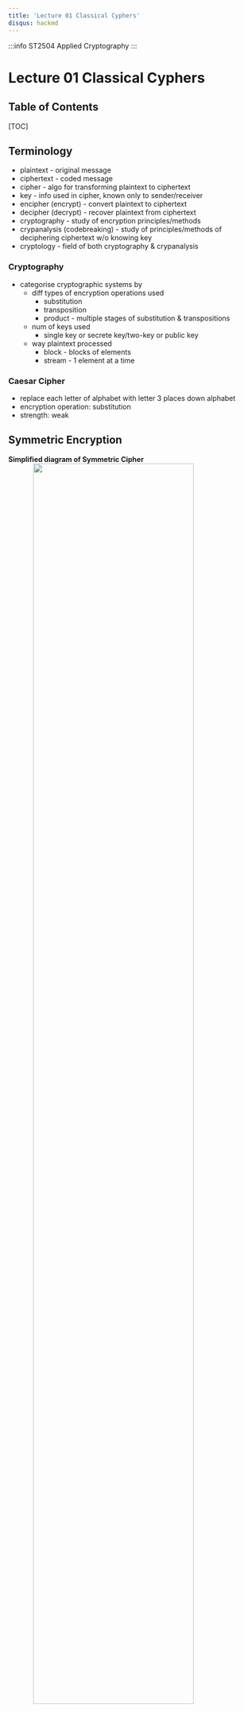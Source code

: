 ```yaml
---
title: 'Lecture 01 Classical Cyphers'
disqus: hackmd
---
```


:::info
ST2504 Applied Cryptography
:::

Lecture 01 Classical Cyphers
===

<style>
img{
/*     border: 2px solid red; */
    margin-left: auto;
    margin-right: auto;
    width: 80%;
    display: block;
}
</style>


## Table of Contents
[TOC]

Terminology
---
- plaintext - original message
- ciphertext - coded message
- cipher - algo for transforming plaintext to ciphertext
- key - info used in cipher, known only to sender/receiver
- encipher (encrypt) - convert plaintext to ciphertext
- decipher (decrypt) - recover plaintext from ciphertext
- cryptography - study of encryption principles/methods
- crypanalysis (codebreaking) - study of principles/methods of deciphering ciphertext w/o knowing key
- cryptology - field of both cryptography & crypanalysis

### Cryptography
- categorise cryptographic systems by
    - diff types of encryption operations used
        - substitution
        - transposition
        - product - multiple stages of substitution & transpositions
    - num of keys used
        - single key or secrete key/two-key or public key
    - way plaintext processed
        - block - blocks of elements
        - stream - 1 element at a time

### Caesar Cipher
- replace each letter of alphabet with letter 3 places down alphabet
- encryption operation: substitution
- strength: weak

Symmetric Encryption
---
__Simplified diagram of Symmetric Cipher__
![](https://i.imgur.com/jUZw4CR.png)

### Symmetric Encryption
- AKA single-key encryption
- sender & receiver share common key
![](https://i.imgur.com/MXWoTrC.png)
- all classical encryption algo are symmetric key algos
- most widely used

### Requirements
- 2 requirements for secure usage of symm encryption
    - strong encryption algo
    - secret key known only to sender & receiver
- usually encryption algo publicly known
    - ![](https://i.imgur.com/h1GC7LY.png)
- secure channel needed to distribute key

Cryptanalysis
---
- 2 general approaches
    - brute force attack
        - try all possible keys
    - cryptanalytic attack
        - based on nature of algo
        - general characteristic of plaintext
        - sample of plaintext-ciphertext pairs
- objective is to recover key in use than recover plaintext of single ciphertext

### Attacks Terminology
- __unconditional security__ (ideal)
    - regardless of computer power/time. cipher cannot be broken since it provides insufficient info to uniquely determine corresponding plaintext
- __computational security__ (realistic)
    - given limited computing resources (Eg. time needed > age of universe), cipher cannot be broken

### Cryptanalytic Attacks
- ciphertext only
    - only know algo & ciphertext
    - plaintext is statistical/can identify
    - hardest
- known plaintext
    - know/suspect plaintext & ciphertext
- chosen plaintext
    - select plaintext & obtain ciphertext
- chosen ciphertext
    - select ciphertext & obtain plaintext
- chosen text
    - select plaintext or ciphertext to en/decrypt

### Brute Force Search
- try every possible key
- most basic attack
    - proportional to key size
- assume either know/recognise plaintext
![](https://i.imgur.com/nguX9BH.png)
- [See also](http://tjscott.net/crypto/64bitcrack.htm)


### One-Time Pad
- ideal cipher
- unbreakable
    - ciphertext bears no statistical r/s to plaintext
    - for any plaintext & any ciphertext there exists a key mapping 1 to another
- practical difficulties in generation & safe distribution of key can be used __once__ only
    - hence not widely used today
- preconditions
    - key must as long as plaintext
    - key must be truly random
    - key must only be used once

### Steganography
- alternative to encryption
- hides existence of message
    - using only subset of letters/words in longer message marked in some way
    - using invisible ink
    - hiding info in LSB of graphic img/sound file
- drawbacks
    - high overhead to hide relatively few info bits


Classical Ciphers - Substitution Ciphers
---
- letters of plaintext replaced by other letters, numbers or symbols
    - if plaintext viewed as sequence of bits, substitution involves replacing plaintext bit patterns with ciphertext bit patterns

__Caesar Cipher__
- earliest known substitution cipher
- by Julius Caesar
- used in military
- replace ea letter by 3rd letter on
![](https://i.imgur.com/OwUtIVx.png)

### Monoalphabetic Cipher
- arbitrarily map ea plaintext letter to diff random ciphertext letter
- key 26 letters long
    - n! > 4 * 10^26
![](https://i.imgur.com/SOpUDf8.png)

### Playfair Cipher
- https://www.geeksforgeeks.org/playfair-cipher-with-examples/
- large num of keys in monoalphabetic cipher provides security
    - if crypanalyst knows nature of plaintext (Eg. non-compressed english text), can exploit regularities of the language
        - Eg. frequency distribution of particular letters in ciphertext
- 1 approach is to encrypt multiple letters
    - hence, Playfair Cipher
    - invented by Charles Wheatstone in 1854; named after friend Baron Playfair
- key matrix
    - 5 x 5 matrix of letters based on key
    - fill in key, remove dupes
        - use I and J interchangeably
    - fill matrix with remaining letters
        - Eg. use key MONARCHY
![](https://i.imgur.com/82cA3PG.png)

__Encrypting & Decrypting__
- plaintext encrypted 2 letters at a time
    - if pair is repeated letter, insert filler like 'X'
        - Eg. hello = helxlo
        - insert filler to make even length so can form pairs
    - if both letters fall in same row, replace ea with letter to right
        - wrap back to end
        - Eg. "AR" > "RM"
    - if both letters fall in same column, replace ea with letter below it
        - wrap to top from bottom
        - Eg. "MU" > "CM"
    - otherwise ea letter replaced by letter in same row & column of other letter of pair
        - Eg. "HS" > "BP" and "EA" > "IM" or "JM"
        - form square with the 2 letters and pick the other 2 corners
- __Note__
    - usually remove J as 25 boxes but 26 alphabets
    - if odd, add filler (Eg. "X")
    - if duplicate. split & add "X"

__Security of Playfair Cipher__
- security improved over monoalphabetic
    - 26 x 26 = 676 digraphs
    - need to analyse frequency table of 676 entries
        - VS 26 for monoalphabetic encryption
    - hence need more ciphertexts to analyse
- widely used for many years
    - Eg. US & British military in WW1 AND WW2
- can be broken, given few hundred letters since has must of plaintext structure

## Polyalphabetic Ciphers
- same plaintext ciphers can be replaced by diff ciphertext alphabets
    - Eg. BEE > FHG depending on key used
- makes cryptanalysis harder with more alphabets to guess & flatter frequency distribution
    - Eg. instead of BEE > FHH have BEE > FHG
- key selects which ciphertext alphabet used to substitute ea letter of message
- apply ea key alphabet in turn, repeat from start after end of the key is reached
    - if key short and we have large msg to decrypt, will still have frequency analysis


### Vignere Cipher
- simplest polyalphabetic substitution cypher
- align plaintext & key, repeat key letters to match plaintext length
    - Eg. using keyword "deceptive"
        - key: deceptivedeceptivedeceptive
        - plaintext: wearediscoveredsaveyourself
            - use crossword to solve
![](https://i.imgur.com/WwCIvoc.png)

__Security of Vignere Cipher__
- security improved with multiple ciphertext letters for ea plaintext letter
- letter frequencies obscured but __not toally lost__
    - start with letter freq analysis, check whether matches monoalphabetic cipher characteristics
        - Eg. % of "e" occurrence
    - if not if 2 identical sequences of plaintext letters occur at dist that is int multiple of keyword length, will generate identical ciphertext sequences
        - Eg. red > VTW
            - guess that key length 3 or 9

Classical Ciphers - Transposition Ciphers
---
- transposition or permutation ciphers
- hide msg by rearranging letter order w/o altering actual letters used
- can be recognised since have same frequency distribution as original text

### Rail Fence Cipher
- write msg letters out diagonally over number of rows
- read off ciphertext row by row
- Eg. ![](https://i.imgur.com/dJkpszL.png)
    - plaintext is "meetmeafterthetogaparty"

### Row Transposition Ciphers
- write letters of msg out in rows over specified num of columns
- reorder columns according to some key before reading off rows
    - ![](https://i.imgur.com/Wf6HfXH.png)

### Rotor Machines
- before modern ciphers were most common complex cipher
- widely used in WW2
    - Eg. German Enigma
    - implemented very complex, varying substitution cipher
- used series of cylinders, ea giving 1 substitution, which rotated & changed after ea letter encrypted
- with 3 cylinders have 26^3 = 17576 alphabets
- [Watch](https://www.youtube.com/watch?v=G2_Q9FoD-oQ)


### Product Ciphers
- using only substitutions or transpositions not secure due to language characteristics
    - 2 substitutions = more complex sub
    - 2 transposition = more complex tran
- substitution followed by transposition = new harder cipher
    - basis of modern cipher

![](https://i.imgur.com/FLozKZH.png)



###### tags: `ACG SEM 2` `DISM SEM 2` `School` `Notes`